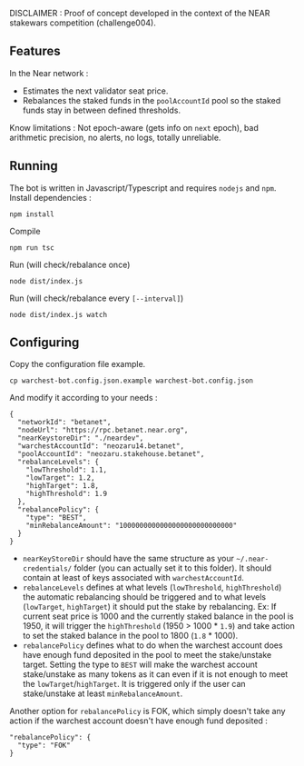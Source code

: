 DISCLAIMER : Proof of concept developed in the context of the NEAR stakewars competition (challenge004).

## Features
In the Near network :
- Estimates the next validator seat price.
- Rebalances the staked funds in the `poolAccountId` pool so the staked funds stay in between defined thresholds.

Know limitations : Not epoch-aware (gets info on `next` epoch), bad arithmetic precision, no alerts, no logs, totally unreliable.

## Running
The bot is written in Javascript/Typescript and requires `nodejs` and `npm`.
Install dependencies :
```
npm install
```
Compile
```
npm run tsc
```
Run (will check/rebalance once)
```
node dist/index.js
```
Run (will check/rebalance every `[--interval]`)
```
node dist/index.js watch
```

## Configuring
Copy the configuration file example.
```
cp warchest-bot.config.json.example warchest-bot.config.json
```
And modify it according to your needs :
```
{
  "networkId": "betanet",
  "nodeUrl": "https://rpc.betanet.near.org",
  "nearKeystoreDir": "./neardev",
  "warchestAccountId": "neozaru14.betanet",
  "poolAccountId": "neozaru.stakehouse.betanet",
  "rebalanceLevels": {
    "lowThreshold": 1.1,
    "lowTarget": 1.2,
    "highTarget": 1.8,
    "highThreshold": 1.9
  },
  "rebalancePolicy": {
    "type": "BEST",
    "minRebalanceAmount": "1000000000000000000000000000"
  }
}
```
- `nearKeyStoreDir` should have the same structure as your `~/.near-credentials/` folder (you can actually set it to this folder). It should contain at least of keys associated with `warchestAccountId`.
- `rebalanceLevels` defines at what levels (`lowThreshold`, `highThreshold`) the automatic rebalancing should be triggered and to what levels (`lowTarget`, `highTarget`) it should put the stake by rebalancing.
Ex: If current seat price is 1000 and the currently staked balance in the pool is 1950, it will trigger the `highThreshold` (1950 > 1000 * `1.9`) and take action to set the staked balance in the pool to 1800 (`1.8` * 1000).
- `rebalancePolicy` defines what to do when the warchest account does have enough fund deposited in the pool to meet the stake/unstake target. Setting the type to `BEST` will make the warchest account stake/unstake as many tokens as it can even if it is not enough to meet the `lowTarget`/`highTarget`. It is triggered only if the user can stake/unstake at least `minRebalanceAmount`.

Another option for `rebalancePolicy` is FOK, which simply doesn't take any action if the warchest account doesn't have enough fund deposited :
```
"rebalancePolicy": {
  "type": "FOK"
}
```
